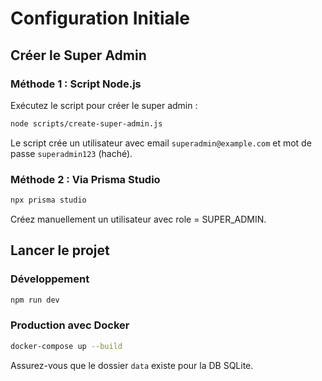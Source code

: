 # Configuration Initiale

## Créer le Super Admin

### Méthode 1 : Script Node.js

Exécutez le script pour créer le super admin :

```bash
node scripts/create-super-admin.js
```

Le script crée un utilisateur avec email `superadmin@example.com` et mot de passe `superadmin123` (haché).

### Méthode 2 : Via Prisma Studio

```bash
npx prisma studio
```

Créez manuellement un utilisateur avec role = SUPER_ADMIN.

## Lancer le projet

### Développement

```bash
npm run dev
```

### Production avec Docker

```bash
docker-compose up --build
```

Assurez-vous que le dossier `data` existe pour la DB SQLite.
